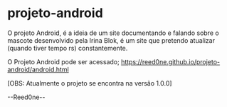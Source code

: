 # projeto-android
 O projeto Android, é a ideia de um site documentando e falando sobre o mascote desenvolvido pela Irina Blok, é um site que pretendo atualizar (quando tiver tempo rs) constantemente.

O Projeto Android pode ser acessado; https://reed0ne.github.io/projeto-android/android.html

[OBS: Atualmente o projeto se encontra na versão 1.0.0]

--Reed0ne--
